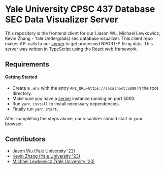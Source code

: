 # Yale University CPSC 437 Database SEC Data Visualizer Server
This repository is the frontend client for our (Jason Wu, Michael Lewkowicz, Kevin Zhang - Yale Undergrads) sec database visualizer. This client repo makes API calls to our [server](https://github.com/jasonwu2153/sec-data-visualizer-server) to get processed NPORT-P filing data. This server was written in TypeScript using the React web framework.

## Requirements

#### Getting Started
- Create a `.env` with the entry `API_URL=https://localhost:5000` in the root directory.
- Make sure you have a [server](https://github.com/jasonwu2153/sec-data-visualizer-server) instance running on port 5000.
- Run `yarn install` to install necessary dependencies.
- Finally run `yarn start`.

After completing the steps above, our visualizer should start in your browser.

## Contributors
- [Jason Wu (Yale University '22)](https://github.com/jasonwu2153)
- [Kevin Zhang (Yale University '23)](https://github.com/kevinz917)
- [Michael Lewkowicz (Yale University '23)](https://github.com/MLewkowicz)
